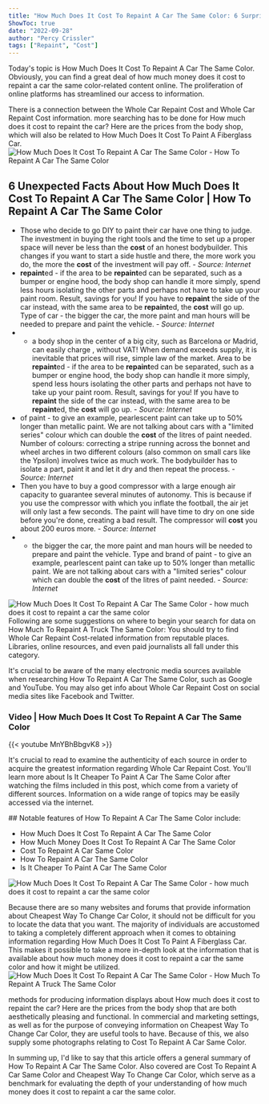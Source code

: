 ```yaml
---
title: "How Much Does It Cost To Repaint A Car The Same Color: 6 Surprising Facts"
ShowToc: true 
date: "2022-09-28"
author: "Percy Crissler" 
tags: ["Repaint", "Cost"]
---
```


Today's topic is How Much Does It Cost To Repaint A Car The Same Color. Obviously, you can find a great deal of how much money does it cost to repaint a car the same color-related content online. The proliferation of online platforms has streamlined our access to information.

There is a connection between the Whole Car Repaint Cost and Whole Car Repaint Cost information. more searching has to be done for How much does it cost to repaint the car? Here are the prices from the body shop, which will also be related to How Much Does It Cost To Paint A Fiberglass Car.
<img loading="lazy" src="https://venturebeat.com/wp-content/uploads/2018/01/arkit-breakdown.png?w=451" onerror="this.onerror=null;this.src='https://blogger.googleusercontent.com/img/a/AVvXsEhe7F7TRXHtjiKvHb5vS7DmnxvpHiDyoYyYvm1nHB3Qp2_w3BnM6A2eq4v7FYxCC9bfZt3a9vIMtAYEKUiaDQbHMg-ViyGmRIj39MLp0bGFfgfYw1Dc9q_H-T0wiTm3l0Uq42dETrN9eC8aGJ9_IORZsxST1AcLR7np1koOfcc7tnHa4S8Mwz_xD9d0=s16000';" alt="How Much Does It Cost To Repaint A Car The Same Color - How To Repaint A Car The Same Color" >

## 6 Unexpected Facts About How Much Does It Cost To Repaint A Car The Same Color | How To Repaint A Car The Same Color
-   Those who decide to go DIY to paint their car have one thing to judge. The investment in buying the right tools and the time to set up a proper space will never be less than the **cost** of an honest bodybuilder. This changes if you want to start a side hustle and there, the more work you do, the more the **cost** of the investment will pay off. - <cite>Source: Internet</cite>
-   **repaint**ed - if the area to be **repaint**ed can be separated, such as a bumper or engine hood, the body shop can handle it more simply, spend less hours isolating the other parts and perhaps not have to take up your paint room. Result, savings for you! If you have to **repaint** the side of the car instead, with the same area to be **repaint**ed, the **cost** will go up. Type of car - the bigger the car, the more paint and man hours will be needed to prepare and paint the vehicle. - <cite>Source: Internet</cite>
-   - a body shop in the center of a big city, such as Barcelona or Madrid, can easily charge , without VAT! When demand exceeds supply, it is inevitable that prices will rise, simple law of the market. Area to be **repaint**ed - if the area to be **repaint**ed can be separated, such as a bumper or engine hood, the body shop can handle it more simply, spend less hours isolating the other parts and perhaps not have to take up your paint room. Result, savings for you! If you have to **repaint** the side of the car instead, with the same area to be **repaint**ed, the **cost** will go up. - <cite>Source: Internet</cite>
-   of paint - to give an example, pearlescent paint can take up to 50% longer than metallic paint. We are not talking about cars with a "limited series" colour which can double the **cost** of the litres of paint needed. Number of colours: correcting a stripe running across the bonnet and wheel arches in two different colours (also common on small cars like the Ypsilon) involves twice as much work. The bodybuilder has to isolate a part, paint it and let it dry and then repeat the process. - <cite>Source: Internet</cite>
-   Then you have to buy a good compressor with a large enough air capacity to guarantee several minutes of autonomy. This is because if you use the compressor with which you inflate the football, the air jet will only last a few seconds. The paint will have time to dry on one side before you're done, creating a bad result. The compressor will **cost** you about 200 euros more. - <cite>Source: Internet</cite>
-   - the bigger the car, the more paint and man hours will be needed to prepare and paint the vehicle. Type and brand of paint - to give an example, pearlescent paint can take up to 50% longer than metallic paint. We are not talking about cars with a "limited series" colour which can double the **cost** of the litres of paint needed. - <cite>Source: Internet</cite>


<img loading="lazy" src="https://www.expo21xx.com/cipmedia/22606/17.jpg" onerror="this.onerror=null;this.src='https://blogger.googleusercontent.com/img/a/AVvXsEhe7F7TRXHtjiKvHb5vS7DmnxvpHiDyoYyYvm1nHB3Qp2_w3BnM6A2eq4v7FYxCC9bfZt3a9vIMtAYEKUiaDQbHMg-ViyGmRIj39MLp0bGFfgfYw1Dc9q_H-T0wiTm3l0Uq42dETrN9eC8aGJ9_IORZsxST1AcLR7np1koOfcc7tnHa4S8Mwz_xD9d0=s16000';" alt="How Much Does It Cost To Repaint A Car The Same Color - how much does it cost to repaint a car the same color" >
Following are some suggestions on where to begin your search for data on How Much To Repaint A Truck The Same Color:
You should try to find Whole Car Repaint Cost-related information from reputable places. Libraries, online resources, and even paid journalists all fall under this category.

It's crucial to be aware of the many electronic media sources available when researching How To Repaint A Car The Same Color, such as Google and YouTube. You may also get info about Whole Car Repaint Cost on social media sites like Facebook and Twitter.

### Video | How Much Does It Cost To Repaint A Car The Same Color
{{< youtube MnYBhBbgvK8 >}} 


It's crucial to read to examine the authenticity of each source in order to acquire the greatest information regarding Whole Car Repaint Cost.
You'll learn more about Is It Cheaper To Paint A Car The Same Color after watching the films included in this post, which come from a variety of different sources. Information on a wide range of topics may be easily accessed via the internet.
<script async="async" data-cfasync="false" src="//normallydemandedalter.com/fe63df3c5408708b15d8dc3d9b206b31/invoke.js"></script>
<div id="container-fe63df3c5408708b15d8dc3d9b206b31"></div>
## Notable features of How To Repaint A Car The Same Color include:

- How Much Does It Cost To Repaint A Car The Same Color
- How Much Money Does It Cost To Repaint A Car The Same Color
- Cost To Repaint A Car Same Color
- How To Repaint A Car The Same Color
- Is It Cheaper To Paint A Car The Same Color

 <img loading="lazy" src="https://petrofilm.com/yahoo_site_admin/assets/images/Front_of_Islamic_Revolution_Stability_logoB.28315327_std.jpg" onerror="this.onerror=null;this.src='https://blogger.googleusercontent.com/img/a/AVvXsEhe7F7TRXHtjiKvHb5vS7DmnxvpHiDyoYyYvm1nHB3Qp2_w3BnM6A2eq4v7FYxCC9bfZt3a9vIMtAYEKUiaDQbHMg-ViyGmRIj39MLp0bGFfgfYw1Dc9q_H-T0wiTm3l0Uq42dETrN9eC8aGJ9_IORZsxST1AcLR7np1koOfcc7tnHa4S8Mwz_xD9d0=s16000';" alt="How Much Does It Cost To Repaint A Car The Same Color - how much does it cost to repaint a car the same color" >

Because there are so many websites and forums that provide information about Cheapest Way To Change Car Color, it should not be difficult for you to locate the data that you want.
The majority of individuals are accustomed to taking a completely different approach when it comes to obtaining information regarding How Much Does It Cost To Paint A Fiberglass Car. This makes it possible to take a more in-depth look at the information that is available about how much money does it cost to repaint a car the same color and how it might be utilized.
<img loading="lazy" src="https://petrofilm.com/yahoo_site_admin/assets/images/567465c872d08jpg.23621730_std.png" onerror="this.onerror=null;this.src='https://blogger.googleusercontent.com/img/a/AVvXsEhe7F7TRXHtjiKvHb5vS7DmnxvpHiDyoYyYvm1nHB3Qp2_w3BnM6A2eq4v7FYxCC9bfZt3a9vIMtAYEKUiaDQbHMg-ViyGmRIj39MLp0bGFfgfYw1Dc9q_H-T0wiTm3l0Uq42dETrN9eC8aGJ9_IORZsxST1AcLR7np1koOfcc7tnHa4S8Mwz_xD9d0=s16000';" alt="How Much Does It Cost To Repaint A Car The Same Color - How Much To Repaint A Truck The Same Color" >

methods for producing information displays about How much does it cost to repaint the car? Here are the prices from the body shop that are both aesthetically pleasing and functional. In commercial and marketing settings, as well as for the purpose of conveying information on Cheapest Way To Change Car Color, they are useful tools to have. Because of this, we also supply some photographs relating to Cost To Repaint A Car Same Color.

In summing up, I'd like to say that this article offers a general summary of How To Repaint A Car The Same Color. Also covered are Cost To Repaint A Car Same Color and Cheapest Way To Change Car Color, which serve as a benchmark for evaluating the depth of your understanding of how much money does it cost to repaint a car the same color.
	

